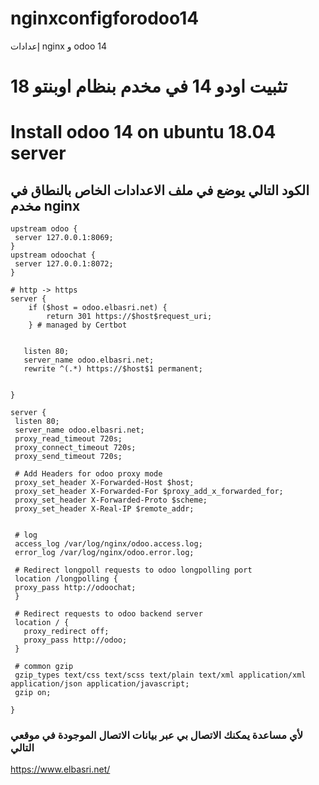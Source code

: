 # nginxconfigforodoo14
إعدادات  nginx و odoo 14
# تثبيت اودو 14 في مخدم بنظام اوبنتو 18
# Install odoo 14 on ubuntu 18.04 server
     
##  الكود التالي يوضع في ملف الاعدادات الخاص بالنطاق في مخدم nginx
```
upstream odoo {
 server 127.0.0.1:8069;
}
upstream odoochat {
 server 127.0.0.1:8072;
}

# http -> https
server {
    if ($host = odoo.elbasri.net) {
        return 301 https://$host$request_uri;
    } # managed by Certbot


   listen 80;
   server_name odoo.elbasri.net;
   rewrite ^(.*) https://$host$1 permanent;


}

server {
 listen 80;
 server_name odoo.elbasri.net;
 proxy_read_timeout 720s;
 proxy_connect_timeout 720s;
 proxy_send_timeout 720s;

 # Add Headers for odoo proxy mode
 proxy_set_header X-Forwarded-Host $host;
 proxy_set_header X-Forwarded-For $proxy_add_x_forwarded_for;
 proxy_set_header X-Forwarded-Proto $scheme;
 proxy_set_header X-Real-IP $remote_addr;


 # log
 access_log /var/log/nginx/odoo.access.log;
 error_log /var/log/nginx/odoo.error.log;

 # Redirect longpoll requests to odoo longpolling port
 location /longpolling {
 proxy_pass http://odoochat;
 }

 # Redirect requests to odoo backend server
 location / {
   proxy_redirect off;
   proxy_pass http://odoo;
 }

 # common gzip
 gzip_types text/css text/scss text/plain text/xml application/xml application/json application/javascript;
 gzip on;

}

```

###  لأي مساعدة يمكنك الاتصال بي عبر بيانات الاتصال الموجودة في موقعي التالي
https://www.elbasri.net/
                    
